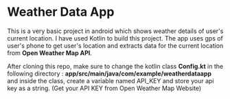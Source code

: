 # Weather Data App
This is a very basic project in android which shows weather details of user's current location.
I have used Kotlin to build this project. The app uses gps of user's phone to get user's location and extracts data 
for the current location from **Open Weather Map API**.

After cloning this repo, make sure to change the kotlin class **Config.kt** in the following directory :
**app/src/main/java/com/example/weatherdataapp** and inside the class, create a variable named API_KEY and store your api key as a string.
(Get your API KEY from Open Weather Map Website)